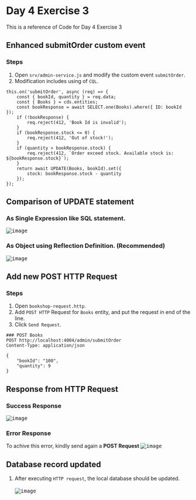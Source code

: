 # Day 4 Exercise 3
This is a reference of Code for Day 4 Exercise 3

## Enhanced **submitOrder** custom event
### Steps
1. Open `srv/admin-service.js` and modify the custom event `submitOrder`.
2. Modification includes using of `CQL`.
```cds
this.on('submitOrder', async (req) => {
    const { bookId, quantity } = req.data;
    const { Books } = cds.entities;
    const bookResponse = await SELECT.one(Books).where({ ID: bookId });
    if (!bookResponse) {
        req.reject(412, 'Book Id is invalid');
    }
    if (bookResponse.stock <= 0) {
        req.reject(412, 'Out of stock!');
    }
    if (quantity > bookResponse.stock) {
        req.reject(412, `Order exceed stock. Available stock is: ${bookResponse.stock}`);
    }
    return await UPDATE(Books, bookId).set({
        stock: bookResponse.stock - quantity
    });
});
```

## Comparison of UPDATE statement 
### As Single Expression like SQL statement.
<kbd>![image](https://github.com/takaobaltazar/sap-capm-bookshop/assets/9301953/6d1a03ea-a86d-427a-8696-f17525016735) </kbd><br>   

### As Object using Reflection Definition. (Recommended)
<kbd> ![image](https://github.com/takaobaltazar/sap-capm-bookshop/assets/9301953/8bec5fef-686f-4178-b74d-10a09b48693a) </kbd>

## Add new POST HTTP Request
### Steps
1. Open `bookshop-request.http`.
2. Add `POST HTTP` Request for `Books` entity, and put the request in end of the line.
3. Click `Send Request`.

```http
### POST Books
POST http://localhost:4004/admin/submitOrder
Content-Type: application/json

{
    "bookId": "100",
    "quantity": 9
}
```

## Response from HTTP Request
### Success Response
<kbd> ![image](https://github.com/takaobaltazar/sap-capm-bookshop/assets/9301953/9db3ef6d-c327-48cc-b6aa-a554bbe8bf2f) </kbd>

### Error Response
To achive this error, kindly send again a **POST Request**
<kbd> ![image](https://github.com/takaobaltazar/sap-capm-bookshop/assets/9301953/3a1642df-8ce1-4f4d-a203-a120289eba69) </kbd>

## Database record updated
1. After executing `HTTP request`, the local database should be updated.<br>   
<kbd> ![image](https://github.com/takaobaltazar/sap-capm-bookshop/assets/9301953/fa6b215a-fc2e-49b0-b85a-00d2a27da753) </kbd>
